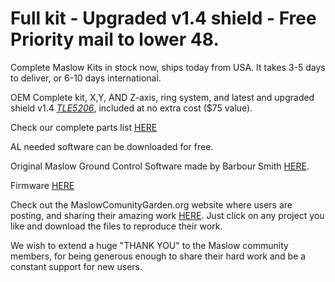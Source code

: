 # Full kit - Upgraded v1.4 shield - Free Priority mail to lower 48.

Complete Maslow Kits in stock now, ships today from USA. It takes 3-5 days to deliver, or 6-10 days international.

OEM Complete kit, X,Y, AND Z-axis, ring system, and latest and upgraded shield v1.4 [*TLE5206*](https://www.eastbaysource.com/blogs/product-info/product-detail), included at no extra cost ($75 value).

Check our complete parts list [HERE](https://www.eastbaysource.com/blogs/news/maslow-full-kit-parts-list)

AL needed software can be downloaded for free.

Original Maslow Ground Control Software made by Barbour Smith [HERE](https://github.com/MaslowCNC/GroundControl/releases).

Firmware [HERE](https://github.com/MaslowCNC/Firmware/releases/)

Check out the MaslowComunityGarden.org website where users are posting, and sharing their amazing work [HERE](http://maslowcommunitygarden.org/index.html). Just click on any project you like and download the files to reproduce their work. 

We wish to extend a huge "THANK YOU" to the Maslow community members, for being generous enough to share their hard work and be a constant support for new users. 


